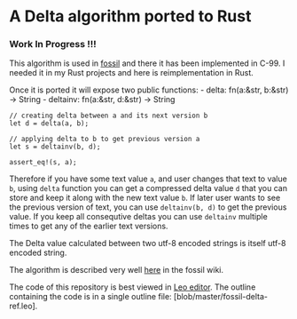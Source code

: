 # A Delta algorithm ported to Rust

### Work In Progress !!!

This algorithm is used in [fossil](https://fossil-scm.org) and there it has been implemented in C-99.
I needed it in my Rust projects and here is reimplementation in Rust.

Once it is ported it will expose two public functions:
    - delta:  fn(a:&str, b:&str) -> String
    - deltainv:  fn(a:&str, d:&str) -> String

```
// creating delta between a and its next version b
let d = delta(a, b);

// applying delta to b to get previous version a
let s = deltainv(b, d);

assert_eq!(s, a);
```

Therefore if you have some text value `a`, and user changes that text to value `b`, using
`delta` function you can get a compressed delta value `d` that you can store and keep it
along with the new text value `b`. If later user wants to see the previous version of text,
you can use `deltainv(b, d)` to get the previous value. If you keep all consequtive deltas
you can use `deltainv` multiple times to get any of the earlier text versions.

The Delta value calculated between two utf-8 encoded strings is itself utf-8 encoded string.

The algorithm is described very well
[here](https://fossil-scm.org/home/doc/trunk/www/delta_encoder_algorithm.wiki) in the fossil wiki.

The code of this repository is best viewed in [Leo editor](https://leoeditor.com). The outline
containing the code is in a single outline file: [blob/master/fossil-delta-ref.leo].
